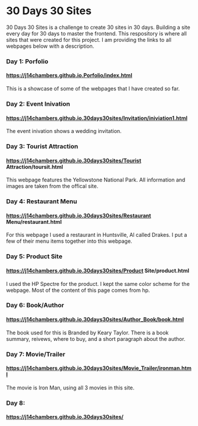 # 30 Days 30 Sites

30 Days 30 Sites is a challenge to create 30 sites in 30 days. Building a site every day for 30 days to master the frontend.
This respository is where all sites that were created for this project. I am providing the links to all webpages below with a description.

### Day 1: Porfolio
#### https://j14chambers.github.io.Porfolio/index.html

This is a showcase of some of the webpages that I have created so far.


### Day 2: Event Inivation
#### https://j14chambers.github.io.30days30sites/Invitation/iniviation1.html

The event inivation shows a wedding invitation.

### Day 3: Tourist Attraction
#### https://j14chambers.github.io.30days30sites/Tourist Attraction/toursit.html

This webpage features the Yellowstone National Park. All information and images are taken from the offical site.

### Day 4: Restaurant Menu
#### https://j14chambers.github.io.30days30sites/Restaurant Menu/restaurant.html

For this webpage I used a restaurant in Huntsville, Al called Drakes. I put a few of their menu items together into this webpage.

### Day 5: Product Site
#### https://j14chambers.github.io.30days30sites/Product Site/product.html

I used the HP Spectre for the product. I kept the same color scheme for the webpage. Most of the content of this page comes from hp.

### Day 6: Book/Author
#### https://j14chambers.github.io.30days30sites/Author_Book/book.html

The book used for this is Branded by Keary Taylor. There is a book summary, reivews, where to buy, and a short paragraph about the author.

### Day 7: Movie/Trailer
#### https://j14chambers.github.io.30days30sites/Movie_Trailer/ironman.html

The movie is Iron Man, using all 3 movies in this site.

### Day 8: 
#### https://j14chambers.github.io.30days30sites/

